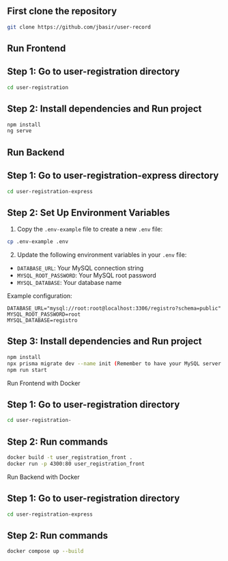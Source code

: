 ## First clone the repository

```bash
git clone https://github.com/jbasir/user-record
```

## Run Frontend

## Step 1: Go to user-registration directory

```bash
cd user-registration
```

## Step 2: Install dependencies and Run project

```bash
npm install
ng serve
```

## Run Backend

## Step 1: Go to user-registration-express directory

```bash
cd user-registration-express
```

## Step 2: Set Up Environment Variables
1. Copy the `.env-example` file to create a new `.env` file:
```bash
cp .env-example .env
```

2. Update the following environment variables in your `.env` file:
- `DATABASE_URL`: Your MySQL connection string
- `MYSQL_ROOT_PASSWORD`: Your MySQL root password
- `MYSQL_DATABASE`: Your database name

Example configuration:
```
DATABASE_URL="mysql://root:root@localhost:3306/registro?schema=public"
MYSQL_ROOT_PASSWORD=root
MYSQL_DATABASE=registro
```

## Step 3: Install dependencies and Run project

```bash
npm install
npx prisma migrate dev --name init (Remember to have your MySQL server running)
npm run start
```

Run Frontend with Docker

## Step 1: Go to user-registration directory

```bash
cd user-registration-
```

## Step 2: Run commands

```bash
docker build -t user_registration_front .
docker run -p 4300:80 user_registration_front
```

Run Backend with Docker

## Step 1: Go to user-registration directory

```bash
cd user-registration-express
```

## Step 2: Run commands

```bash
docker compose up --build
```